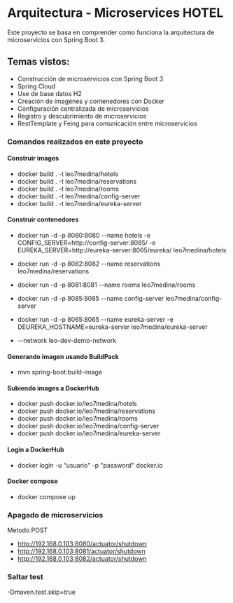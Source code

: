 # Arquitectura - Microservices HOTEL

Este proyecto se basa en comprender como funciona la arquitectura de microservicios con Spring Boot 3.


## Temas vistos:
- Construcción de microservicios con Spring Boot 3
- Spring Cloud
- Use de base datos H2
- Creación de imagénes y contenedores con Docker
- Configuración centralizada de microservicios
- Registro y descubrimiento de microservicios
- RestTemplate y Feing para comunicación entre microservicios

### Comandos realizados en este proyecto

#### Construir images
- docker build . -t leo7medina/hotels
- docker build . -t leo7medina/reservations
- docker build . -t leo7medina/rooms
- docker build . -t leo7medina/config-server
- docker build . -t leo7medina/eureka-server

#### Construir contenedores
- docker run -d -p 8080:8080 --name hotels -e CONFIG_SERVER=http://config-server:8085/ -e EUREKA_SERVER=http://eureka-server:8065/eureka/ leo7medina/hotels
- docker run -d -p 8082:8082 --name reservations leo7medina/reservations
- docker run -d -p 8081:8081 --name rooms leo7medina/rooms
- docker run -d -p 8085:8085 --name config-server leo7medina/config-server
- docker run -d -p 8065:8065 --name eureka-server -e DEUREKA_HOSTNAME=eureka-server leo7medina/eureka-server

- --network leo-dev-demo-network

#### Generando imagen usando BuildPack
- mvn spring-boot:build-image

#### Subiendo images a DockerHub
- docker push docker.io/leo7medina/hotels
- docker push docker.io/leo7medina/reservations
- docker push docker.io/leo7medina/rooms
- docker push docker.io/leo7medina/config-server
- docker push docker.io/leo7medina/eureka-server

#### Login a DockerHub
- docker login -u "usuario" -p "password" docker.io

#### Docker compose
- docker compose up


### Apagado de microservicios
Metodo POST
- http://192.168.0.103:8080/actuator/shutdown
- http://192.168.0.103:8081/actuator/shutdown
- http://192.168.0.103:8082/actuator/shutdown

### Saltar test
-Dmaven.test.skip=true